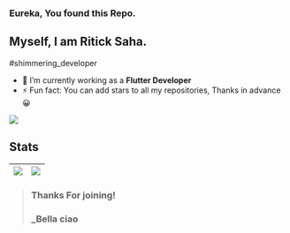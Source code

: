 ### Eureka, You found this Repo.
## Myself, I am Ritick Saha. 
#shimmering_developer

- 🔭 I’m currently working as a **Flutter Developer**
- ⚡ Fun fact: You can add stars to all my repositories, Thanks in advance 😀

![](https://hit.yhype.me/github/profile?user_id=RitickSaha)


## Stats 

| <img src="https://github-readme-stats.vercel.app/api?username=RitickSaha&show_icons=true&count_private=true" /> | <img src="https://github-readme-streak-stats.herokuapp.com/?user=RitickSaha"/> |
|:------------:|:------------:|
<!--
Here are some ideas to get you started:

- 🔭 I’m currently working on ...
- 🌱 I’m currently learning ...
- 👯 I’m looking to collaborate on ...
- 🤔 I’m looking for help with ...
- 💬 Ask me about ...
- 📫 How to reach me: ...
- 😄 Pronouns: ...
- ⚡ Fun fact:
-->

>### Thanks For joining!
>### _Bella ciao
